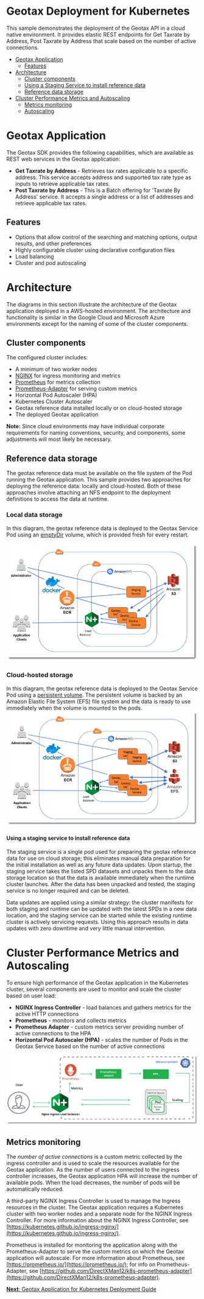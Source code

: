 # Geotax Deployment for Kubernetes

This sample demonstrates the deployment of the Geotax API in a cloud native environment.  It provides elastic REST endpoints for Get Taxrate by Address, Post Taxrate by Address that scale based on the number of active connections.

- [Geotax Application](#geotax-application)
  - [Features](#features)
- [Architecture](#architecture)
  - [Cluster components](#cluster-components)
  - [Using a Staging Service to install reference data](#using-a-staging-service-to-install-reference-data)
  - [Reference data storage](#geotax-reference-data-storage)
- [Cluster Performance Metrics and Autoscaling](#cluster-performance-metrics-and-autoscaling)
  - [Metrics monitoring](#metrics-monitoring-active-number-of-connections)
  - [Autoscaling](#autoscaling)

# Geotax Application

The Geotax SDK provides the following capabilities, which are available as REST web services in the Geotax application:

- **Get Taxrate by Address** - Retrieves tax rates applicable to a specific address. This service accepts address and supported tax rate type as inputs to retrieve applicable tax rates.
- **Post Taxrate by Address** - This is a Batch offering for 'Taxrate By Address' service. It accepts a single address or a list of addresses and retrieve applicable tax rates.


## Features
-   Options that allow control of the searching and matching options, output results, and other preferences
-   Highly configurable cluster using declarative configuration files
-   Load balancing
-   Cluster and pod autoscaling

# Architecture

The diagrams in this section illustrate the architecture of the Geotax application deployed in a AWS-hosted environment. The architecture and functionality is similar in the Google Cloud and Microsoft Azure environments except for the naming of some of the cluster components. 

## Cluster components

The configured cluster includes:

-   A minimum of two worker nodes
-   [NGINX](https://www.nginx.com/) for ingress monitoring and metrics
-   [Prometheus](https://prometheus.io/) for metrics collection
-   [Prometheus-Adapter](https://github.com/DirectXMan12/k8s-prometheus-adapter) for serving custom metrics
-   Horizontal Pod Autoscaler \(HPA\)
-   Kubernetes Cluster Autoscaler
-   Geotax reference data installed locally or on cloud-hosted storage
-   The deployed Geotax application

**Note:** Since cloud environments may have individual corporate requirements for naming conventions, security, and components, some adjustments will most likely be necessary.

## Reference data storage

The geotax reference data must be available on the file system of the Pod running the Geotax application. This sample provides two approaches for deploying the reference data: locally and cloud-hosted. Both of these approaches involve attaching an NFS endpoint to the deployment definitions to access the data at runtime.

### Local data storage
In this diagram, the geotax reference data is deployed to the Geotax Service Pod using an [emptyDir](https://kubernetes.io/docs/concepts/storage/volumes/#emptydir)
 volume, which is provided fresh for every restart. 

![Geotax application in a AWS hosted environment using local data storage](/images/architecture_aws_localdata.png)

### Cloud-hosted storage
In this diagram, the geotax reference data is deployed to the Geotax Service Pod using a [persistent volume](https://kubernetes.io/docs/concepts/storage/persistent-volumes/). The persistent volume is backed by an Amazon Elastic File System (EFS) file system and the data is ready to use immediately when the volume is mounted to the pods.
![Geotax application in a AWS hosted environment using cloud-hosted storage](/images/architecture_aws_efs.png)

#### Using a staging service to install reference data
The staging service is a single pod used for preparing the geotax reference data for use on cloud storage; this eliminates manual data preparation for the initial installation as well as any future data updates. Upon startup, the staging service takes the listed SPD datasets and unpacks them to the data storage location so that the data is available immediately when the runtime cluster launches. After the data has been unpacked and tested, the staging service is no longer required and can be deleted.

Data updates are applied using a similar strategy: the cluster manifests for both staging and runtime can be updated with the latest SPDs in a new data location, and the staging service can be started while the existing runtime cluster is actively servicing requests. Using this approach results in data updates with zero downtime and very little manual intervention.

# Cluster Performance Metrics and Autoscaling 

To ensure high performance of the Geotax application in the Kubernetes cluster, several components are used to monitor and scale the cluster based on user load:

-   **NGINX Ingress Controller** -  load balances and gathers metrics for the active HTTP connections
-   **Prometheus** - monitors and collects metrics
-   **Prometheus Adapter** - custom metrics server providing number of active connections to the HPA
-   **Horizontal Pod Autoscaler \(HPA\)** - scales the number of Pods in the Geotax Service based on the number of active connections

![cluster performance monitoring and scaling](/images/nginx_ingress_load_balancer.png)

## Metrics monitoring

The *number of active connections* is a custom metric collected by the ingress controller and is used to scale the resources available for the Geotax application. As the number of users connected to the ingress controller increases, the Geotax application HPA will increase the number of available pods. When the load decreases, the number of pods will be automatically reduced.

A third-party NGINX Ingress Controller is used to manage the Ingress resources in the cluster. The Geotax application requires a Kubernetes cluster with two worker nodes and a separate node for the NGINX Ingress Controller. For more information about the NGINX Ingress Controller, see [https://kubernetes.github.io/ingress-nginx/](https://kubernetes.github.io/ingress-nginx/).

Prometheus is installed for monitoring the application along with the Prometheus-Adapter to serve the custom metrics on which the Geotax application will autoscale. For more information about Prometheus, see [https://prometheus.io/](https://prometheus.io/); for info on Prometheus-Adapter, see [https://github.com/DirectXMan12/k8s-prometheus-adapter](https://github.com/DirectXMan12/k8s-prometheus-adapter).

[**Next**: Geotax Application for Kubernetes Deployment Guide](kubernetes/README.md) 